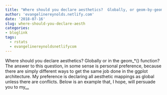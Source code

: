 ```yaml
---
title: "Where should you declare aesthetics?  Globally, or geom-by-geom?"
author: 'evangelinereynolds.netlify.com'
date: '2018-07-16'
slug: where-should-you-declare-aesth
categories:
- bloglink
tags:
  - rstats
  - evangelinereynoldsnetlifycom
---
```


Where should you declare aesthetics? Globally or in the geom_*() function? The answer to this question, in some sense is personal preference, because there are simply different ways to get the same job done in the ggplot architecture. My preference is declaring all aesthetic mappings as global unless there are conflicts. Below is an example that, I hope, will persuade you to my[... <i class="fas fa-external-link-alt"></i>](https://evangelinereynolds.netlify.com/post/mapping-aesthetics/)

